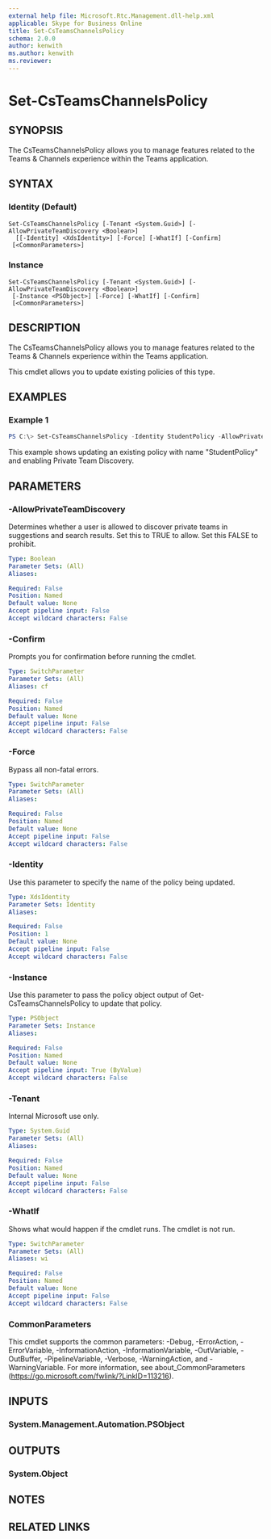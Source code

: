 ```yaml
---
external help file: Microsoft.Rtc.Management.dll-help.xml
applicable: Skype for Business Online
title: Set-CsTeamsChannelsPolicy
schema: 2.0.0
author: kenwith
ms.author: kenwith
ms.reviewer:
---
```


# Set-CsTeamsChannelsPolicy

## SYNOPSIS

The CsTeamsChannelsPolicy allows you to manage features related to the Teams & Channels experience within the Teams application.

## SYNTAX

### Identity (Default)
```
Set-CsTeamsChannelsPolicy [-Tenant <System.Guid>] [-AllowPrivateTeamDiscovery <Boolean>]
  [[-Identity] <XdsIdentity>] [-Force] [-WhatIf] [-Confirm]
 [<CommonParameters>]
```

### Instance
```
Set-CsTeamsChannelsPolicy [-Tenant <System.Guid>] [-AllowPrivateTeamDiscovery <Boolean>]
 [-Instance <PSObject>] [-Force] [-WhatIf] [-Confirm]
 [<CommonParameters>]
```

## DESCRIPTION
The CsTeamsChannelsPolicy allows you to manage features related to the Teams & Channels experience within the Teams application.

This cmdlet allows you to update existing policies of this type.

## EXAMPLES

### Example 1
```powershell
PS C:\> Set-CsTeamsChannelsPolicy -Identity StudentPolicy -AllowPrivateTeamDiscovery $true
```

This example shows updating an existing policy with name "StudentPolicy" and enabling Private Team Discovery.

## PARAMETERS


### -AllowPrivateTeamDiscovery
Determines whether a user is allowed to discover private teams in suggestions and search results. Set this to TRUE to allow. Set this FALSE to prohibit.

```yaml
Type: Boolean
Parameter Sets: (All)
Aliases:

Required: False
Position: Named
Default value: None
Accept pipeline input: False
Accept wildcard characters: False
```

### -Confirm
Prompts you for confirmation before running the cmdlet.

```yaml
Type: SwitchParameter
Parameter Sets: (All)
Aliases: cf

Required: False
Position: Named
Default value: None
Accept pipeline input: False
Accept wildcard characters: False
```

### -Force
Bypass all non-fatal errors.

```yaml
Type: SwitchParameter
Parameter Sets: (All)
Aliases:

Required: False
Position: Named
Default value: None
Accept pipeline input: False
Accept wildcard characters: False
```

### -Identity
Use this parameter to specify the name of the policy being updated.

```yaml
Type: XdsIdentity
Parameter Sets: Identity
Aliases:

Required: False
Position: 1
Default value: None
Accept pipeline input: False
Accept wildcard characters: False
```

### -Instance
Use this parameter to pass the policy object output of Get-CsTeamsChannelsPolicy to update that policy.

```yaml
Type: PSObject
Parameter Sets: Instance
Aliases:

Required: False
Position: Named
Default value: None
Accept pipeline input: True (ByValue)
Accept wildcard characters: False
```

### -Tenant
Internal Microsoft use only.

```yaml
Type: System.Guid
Parameter Sets: (All)
Aliases:

Required: False
Position: Named
Default value: None
Accept pipeline input: False
Accept wildcard characters: False
```

### -WhatIf
Shows what would happen if the cmdlet runs.
The cmdlet is not run.

```yaml
Type: SwitchParameter
Parameter Sets: (All)
Aliases: wi

Required: False
Position: Named
Default value: None
Accept pipeline input: False
Accept wildcard characters: False
```

### CommonParameters
This cmdlet supports the common parameters: -Debug, -ErrorAction, -ErrorVariable, -InformationAction, -InformationVariable, -OutVariable, -OutBuffer, -PipelineVariable, -Verbose, -WarningAction, and -WarningVariable.
For more information, see about_CommonParameters (https://go.microsoft.com/fwlink/?LinkID=113216).

## INPUTS

### System.Management.Automation.PSObject


## OUTPUTS

### System.Object

## NOTES

## RELATED LINKS
